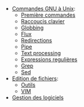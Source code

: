 
- [Commandes GNU à Unix](./commandes-gnu-à-unix.md):
    - [Première commandes](./commandes-gnu-à-unix.md#commande-de-base)
    - [Raccoucis clavier](./commandes-gnu-à-unix.md#raccoucis-clavier)
    - [Globbing](./commandes-gnu-à-unix.md#globbing)
    - [Flux](./commandes-gnu-à-unix.md#flux)
    - [Redirections](./commandes-gnu-à-unix.md#redirections)
    - [Pipe](./commandes-gnu-à-unix.md#pipe)
    - [Text processing](./commandes-gnu-à-unix.md#text-processing)
    - [Expressions regulières](./commandes-gnu-à-unix.md#expressions-regulières)
    - [Grep](./commandes-gnu-à-unix.md#grep)
    - [Sed](./commandes-gnu-à-unix.md#sed)
- [Edition de fichiers](./edition-de-fichier.md):
    - [Outils](./edition-de-fichier.md#outils)
    - [VIM](./edition-de-fichier.md#vim)
- [Gestion des logiciels](./gestion-des-logiciels.md)